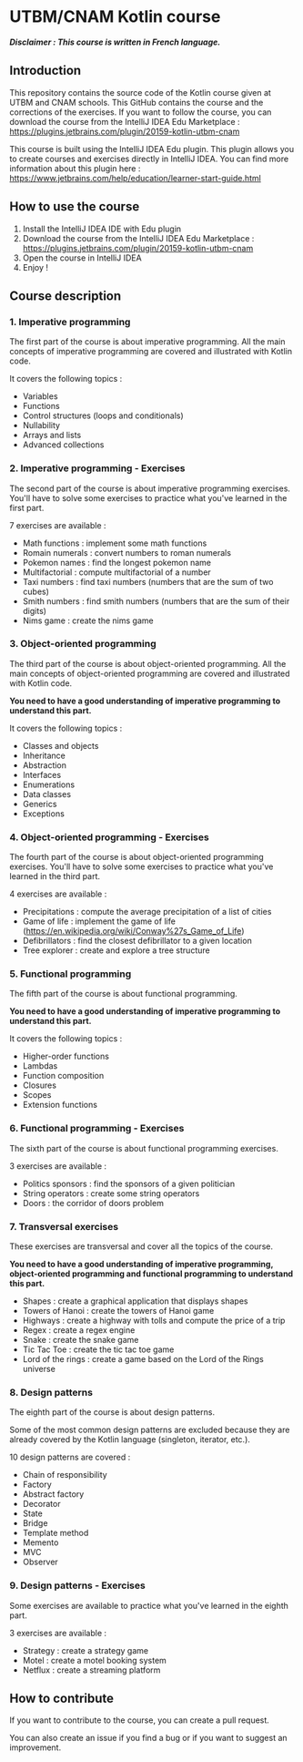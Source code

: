 # UTBM/CNAM Kotlin course

***Disclaimer : This course is written in French language.***

## Introduction

This repository contains the source code of the Kotlin course given at UTBM and CNAM schools. This GitHub contains the course and the corrections of the exercises. If you want to follow the course, you can download the course from the IntelliJ IDEA Edu Marketplace : https://plugins.jetbrains.com/plugin/20159-kotlin-utbm-cnam

This course is built using the IntelliJ IDEA Edu plugin. This plugin allows you to create courses and exercises directly in IntelliJ IDEA. You can find more information about this plugin here : https://www.jetbrains.com/help/education/learner-start-guide.html

## How to use the course

1. Install the IntelliJ IDEA IDE with Edu plugin
2. Download the course from the IntelliJ IDEA Edu Marketplace : https://plugins.jetbrains.com/plugin/20159-kotlin-utbm-cnam
3. Open the course in IntelliJ IDEA
4. Enjoy !

## Course description

### 1. Imperative programming

The first part of the course is about imperative programming. 
All the main concepts of imperative programming are covered and illustrated with Kotlin code.

It covers the following topics :

- Variables
- Functions
- Control structures (loops and conditionals)
- Nullability
- Arrays and lists
- Advanced collections 

### 2. Imperative programming - Exercises

The second part of the course is about imperative programming exercises.
You'll have to solve some exercises to practice what you've learned in the first part.

7 exercises are available :

- Math functions : implement some math functions
- Romain numerals : convert numbers to roman numerals
- Pokemon names : find the longest pokemon name
- Multifactorial : compute multifactorial of a number
- Taxi numbers : find taxi numbers (numbers that are the sum of two cubes)
- Smith numbers : find smith numbers (numbers that are the sum of their digits)
- Nims game : create the nims game

### 3. Object-oriented programming

The third part of the course is about object-oriented programming.
All the main concepts of object-oriented programming are covered and illustrated with Kotlin code.

**You need to have a good understanding of imperative programming to understand this part.**

It covers the following topics :

- Classes and objects
- Inheritance
- Abstraction
- Interfaces
- Enumerations
- Data classes
- Generics
- Exceptions

### 4. Object-oriented programming - Exercises

The fourth part of the course is about object-oriented programming exercises.
You'll have to solve some exercises to practice what you've learned in the third part.

4 exercises are available :

- Precipitations : compute the average precipitation of a list of cities
- Game of life : implement the game of life (https://en.wikipedia.org/wiki/Conway%27s_Game_of_Life)
- Defibrillators : find the closest defibrillator to a given location 
- Tree explorer : create and explore a tree structure

### 5. Functional programming

The fifth part of the course is about functional programming.

**You need to have a good understanding of imperative programming to understand this part.**

It covers the following topics :

- Higher-order functions
- Lambdas
- Function composition
- Closures
- Scopes
- Extension functions

### 6. Functional programming - Exercises

The sixth part of the course is about functional programming exercises.

3 exercises are available :

- Politics sponsors : find the sponsors of a given politician
- String operators : create some string operators
- Doors : the corridor of doors problem

### 7. Transversal exercises

These exercises are transversal and cover all the topics of the course.

**You need to have a good understanding of imperative programming, object-oriented programming and functional programming to understand this part.**

- Shapes : create a graphical application that displays shapes
- Towers of Hanoi : create the towers of Hanoi game
- Highways : create a highway with tolls and compute the price of a trip
- Regex : create a regex engine
- Snake : create the snake game
- Tic Tac Toe : create the tic tac toe game
- Lord of the rings : create a game based on the Lord of the Rings universe

### 8. Design patterns

The eighth part of the course is about design patterns.

Some of the most common design patterns are excluded because they are already covered by the Kotlin language (singleton, iterator, etc.).

10 design patterns are covered :

- Chain of responsibility
- Factory
- Abstract factory
- Decorator
- State
- Bridge
- Template method
- Memento
- MVC
- Observer

### 9. Design patterns - Exercises

Some exercises are available to practice what you've learned in the eighth part.

3 exercises are available :

- Strategy : create a strategy game 
- Motel : create a motel booking system
- Netflux : create a streaming platform

## How to contribute

If you want to contribute to the course, you can create a pull request.

You can also create an issue if you find a bug or if you want to suggest an improvement.
